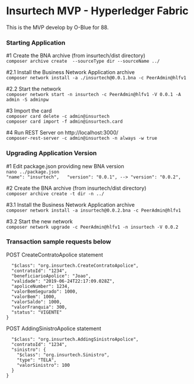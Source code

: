 # Insurtech MVP - Hyperledger Fabric  

This is the MVP develop by O-Blue for 88.  

### Starting Application  

#1 Create the BNA archive (from insurtech/dist directory)  
`composer archive create  --sourceType dir --sourceName ../`  

#2.1 Install the Business Network Application archive  
`composer network install -a ./insurtech@0.0.1.bna -c PeerAdmin@hlfv1`  

#2.2 Start the network  
`composer network start -n insurtech -c PeerAdmin@hlfv1 -V 0.0.1 -A admin -S adminpw`  

#3 Import the card  
`composer card delete -c admin@insurtech`  
`composer card import -f admin@insurtech.card`  

#4 Run REST Server on http://localhost:3000/  
`composer-rest-server -c admin@insurtech -n always -w true`  

### Upgrading Application Version

#1 Edit package.json providing new BNA version  
`nano ../package.json`  
`
"name": "insurtech",  
"version": "0.0.1", --> "version": "0.0.2",
`

#2 Create the BNA archive (from insurtech/dist directory)  
`composer archive create -t dir -n ../`

#3.1 Install the Business Network Application archive  
`composer network install -a insurtech@0.0.2.bna -c PeerAdmin@hlfv1`

#3.2 Start the new network  
`composer network upgrade -c PeerAdmin@hlfv1 -n insurtech -V 0.0.2`

### Transaction sample requests below  

POST CreateContratoApolice statement  
```{
  "$class": "org.insurtech.CreateContratoApolice",
  "contratoId": "1234",
  "beneficiarioApolice": "Joao",
  "validade": "2019-06-24T22:17:09.028Z",
  "apoliceNumber": 1234,
  "valorBemSegurado": 1000,
  "valorBem": 1000,
  "valorSaldo": 1000,
  "valorFranquia": 300,
  "status": "VIGENTE"
}
```  

POST AddingSinistroApolice statement  
```{
  "$class": "org.insurtech.AddingSinistroApolice",
  "contratoId": "1234",
  "sinistro": {
    "$class": "org.insurtech.Sinistro",
    "type": "TELA",
    "valorSinistro": 100
  }
}
```